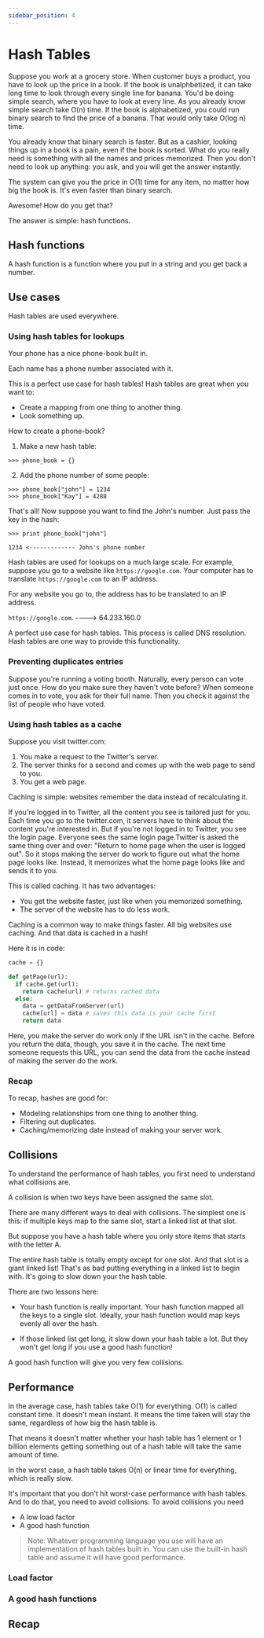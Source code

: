 ```yaml
---
sidebar_position: 4
---
```


# Hash Tables

Suppose you work at a grocery store. When customer buys a product, you have to look up the price in a book.
If the book is unalphbetized, it can take long time to look through every single line for banana. You'd be doing
simple search, where you have to look at every line. As you already know simple search take O(n) time. If the
book is alphabetized, you could run binary search to find the price of a banana. That would only take O(log n) time.

You already know that binary search is faster. But as a cashier, looking things up in a book is a pain, even if 
the book is sorted. What do you really need is something with all the names and prices memorized. Then you don't need to 
look up anything: you ask, and you will get the answer instantly.

The system can give you the price in O(1) time for any item, no matter how big the book is. It's even faster than binary search. 

Awesome! How do you get that? 

The answer is simple: hash functions.

## Hash functions

A hash function is a function where you put in a string and you get back a number.

## Use cases

Hash tables are used everywhere.

### Using hash tables for lookups

Your phone has a nice phone-book built in.

Each name has a phone number associated with it.

This is a perfect use case for hash tables! Hash tables are
great when you want to:

- Create a mapping from one thing to another thing.
- Look something up.

How to create a phone-book?

1. Make a new hash table:

`>>> phone_book = {}`

2. Add the phone number of some people:

`>>> phone_book["john"] = 1234`  
`>>> phone_book["Kay"] = 4288`

That's all! Now suppose you want to find 
the John's number. Just pass the key in the hash:

`>>> print phone_book["john"]`

`1234 <------------- John's phone number`

Hash tables are used for lookups on a much large scale. For example,
suppose you go to a website like `https://google.com`. Your computer
has to translate `https://google.com` to an IP address.

For any website you go to, the address has to be translated to an IP
address.

`https://google.com`. ----> 64.233.160.0

A perfect use case for hash tables. This process is called DNS resolution.
Hash tables are one way to provide this functionality.

### Preventing duplicates entries

Suppose you're running a voting booth. Naturally, every person can vote just once.
How do you make sure they haven't vote before? When someone comes in to vote, you
ask for their full name. Then you check it against the list of people who have voted.

### Using hash tables as a cache

Suppose you visit twitter.com:

1. You make a request to the Twitter's server.
2. The server thinks for a second and comes up with
the web page to send to you.
3. You get a web page.

Caching is simple: websites remember the data instead of recalculating it.

If you're logged in to Twitter, all the content you see is tailored just for you. Each time
you go to the twitter.com, it servers have to think about the content you're interested in. But
if you're not logged in to Twitter, you see the login page. Everyone sees the same 
login page.Twitter is asked the same thing over and over: "Return to home page
when the user is logged out". So it stops making the server do work to figure out what
the home page looks like. Instead, it memorizes what the home page looks like and sends 
it to you.


This is called caching. It has two advantages:

- You get the website faster, just like when you memorized something.
- The server of the website has to do less work.

Caching is a common way to make things faster. All big websites use caching. And
that data is cached in a hash!

Here it is in code:

```python
cache = {}

def getPage(url):
  if cache.get(url):
    return cache(url) # returns cached data
  else:
    data = getDataFromServer(url)
    cache[url] = data # saves this data is your cache first
    return data
```

Here, you make the server do work only if the URL isn't in the cache.
Before you return the data, though, you save it in the cache. The next
time someone requests this URL, you can send the data from the cache
instead of making the server do the work.

### Recap

To recap, hashes are good for:

- Modeling relationships from one thing to another thing.
- Filtering out duplicates.
- Caching/memorizing date instead of making your server work.

## Collisions
To understand the performance of hash tables, you first need to understand what
collisions are. 

A collision is when two keys have been assigned the same slot.

There are many different ways to deal with collisions. The simplest one
is this: if multiple keys map to the same slot, start a linked list at 
that slot.

But suppose you have a hash table where you only store items
that starts with the letter A.

The entire hash table is totally empty except for one slot. And that slot is 
a giant linked list! That's as bad putting everything in a linked list to
begin with. It's going to slow down your the hash table.

There are two lessons here:

- Your hash function is really important. Your hash function mapped all the
keys to a single slot. Ideally, your hash function would map keys evenly 
all over the hash.

- If those linked list get long, it slow down your hash table a lot. But
they won't get long if you use a good hash function!

A good hash function will give you very few collisions.

## Performance
In the average case, hash tables take O(1) for everything. O(1) is called
constant time. It doesn't mean instant. It means the time taken will stay
the same, regardless of how big the hash table is.

That means it doesn't matter whether your hash table has 1 element or 1 billion
elements getting something out of a hash table will take the same amount of time.

In the worst case, a hash table takes O(n) or linear time for everything, which
is really slow.

It's important that you don't hit worst-case performance with hash tables. And to do
that, you need to avoid collisions. To avoid collisions you need

- A low load factor
- A good hash function

> Note: Whatever programming language you use will have an implementation of hash tables
built in. You can use the built-in hash table and assume it will have good performance.

### Load factor

### A good hash functions

## Recap
